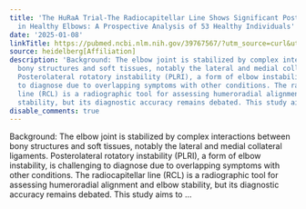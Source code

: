 ```yaml
---
title: 'The HuRaA Trial-The Radiocapitellar Line Shows Significant Posterior Translation
  in Healthy Elbows: A Prospective Analysis of 53 Healthy Individuals'
date: '2025-01-08'
linkTitle: https://pubmed.ncbi.nlm.nih.gov/39767567/?utm_source=curl&utm_medium=rss&utm_campaign=pubmed-2&utm_content=1FakS-2QOkCT8HsMOQP1bCRQ4YzyumYOmxmF0moLsQ3dFB1E9V&fc=20220326224207&ff=20250108170848&v=2.18.0.post9+e462414
source: heidelberg[Affiliation]
description: 'Background: The elbow joint is stabilized by complex interactions between
  bony structures and soft tissues, notably the lateral and medial collateral ligaments.
  Posterolateral rotatory instability (PLRI), a form of elbow instability, is challenging
  to diagnose due to overlapping symptoms with other conditions. The radiocapitellar
  line (RCL) is a radiographic tool for assessing humeroradial alignment and elbow
  stability, but its diagnostic accuracy remains debated. This study aims to ...'
disable_comments: true
---
```

Background: The elbow joint is stabilized by complex interactions between bony structures and soft tissues, notably the lateral and medial collateral ligaments. Posterolateral rotatory instability (PLRI), a form of elbow instability, is challenging to diagnose due to overlapping symptoms with other conditions. The radiocapitellar line (RCL) is a radiographic tool for assessing humeroradial alignment and elbow stability, but its diagnostic accuracy remains debated. This study aims to ...